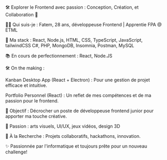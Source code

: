  🛠️ Explorer le Frontend avec passion : Conception, Création, et Collaboration 🎨

👩‍💻 Qui suis-je : Fatem, 28 ans, développeuse Frontend | Apprentie FPA @ ETML

🚀 Ma stack : React, Node.js, HTML, CSS, TypeScript, JavaScript, tailwindCSS C#, PHP, MongoDB, Insomnia, Postman, MySQL

📚 En cours de perfectionnement : React, Node.JS

🛠️ On the making :

Kanban Desktop App (React + Electron) : Pour une gestion de projet efficace et intuitive.

Portfolio Personnel (React) : Un reflet de mes compétences et de ma passion pour le frontend.


🎯 Objectif : Décrocher un poste de développeuse frontend junior pour apporter ma touche créative.

🎨 Passion : arts visuels, UI/UX, jeux vidéos, design 3D

🤝 À la Recherche : Projets collaboratifs, hackathons, innovation.

✨ Passionnée par l'informatique et toujours prête pour un nouveau challenge!
